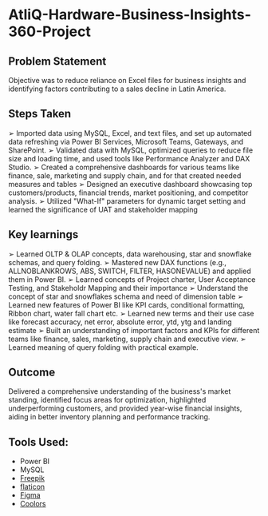 # AtliQ-Hardware-Business-Insights-360-Project
## Problem Statement
   Objective was to reduce reliance on Excel files for business insights and identifying factors contributing to a sales decline in Latin America.
## Steps Taken
  ➢ Imported data using MySQL, Excel, and text files, and set up automated data refreshing via Power BI Services, Microsoft Teams, 
  Gateways, and SharePoint.
  ➢ Validated data with MySQL, optimized queries to reduce file size and loading time, and used tools like Performance Analyzer and DAX 
  Studio. 
  ➢ Created a comprehensive dashboards for various teams like finance, sale, marketing and supply chain, and for that created needed measures and tables
  ➢ Designed an executive dashboard showcasing top customers/products, financial trends, market positioning, and competitor analysis.
  ➢ Utilized "What-If" parameters for dynamic target setting and learned the significance of UAT and stakeholder mapping
## Key learnings
  ➢ Learned OLTP & OLAP concepts, data warehousing, star and snowflake schemas, and query folding.
  ➢ Mastered new DAX functions (e.g., ALLNOBLANKROWS, ABS, SWITCH, FILTER, HASONEVALUE) and applied them in Power BI.
  ➢ Learned concepts of Project charter, User Acceptance Testing, and Stakeholdr Mapping and their importance
  ➢ Understand the concept of star and snowflakes schema and need of dimension table
  ➢ Learned new features of Power BI like KPI cards, conditional formatting, Ribbon chart, water fall chart etc.
  ➢ Learned new terms and their use case like forecast accuracy, net error, absolute error, ytd, ytg and landing estimate
  ➢ Built an understanding of important factors and KPIs for different teams like finance, sales, marketing, supply chain and executive view.
  ➢ Learned meaning of query folding with practical example.
## Outcome
Delivered a comprehensive understanding of the business's market standing, identified focus areas for optimization, highlighted underperforming 
customers, and provided year-wise financial insights, aiding in better inventory planning and performance tracking.
## Tools Used:
   * Power BI
   * MySQL
   * [Freepik](https://www.freepik.com/)
   * [flaticon](https://www.flaticon.com/)
   * [Figma](https://www.figma.com/)
   * [Coolors](https://coolors.co/palettes/trending)
